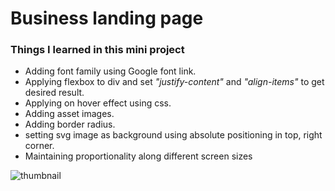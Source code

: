 # Business landing page
### Things I learned in this mini project
* Adding font family using Google font link.
* Applying flexbox to div and set _"justify-content"_ and _"align-items"_ to get desired result.
* Applying on hover effect using css.
* Adding asset images.
* Adding border radius.
* setting svg image as background using absolute positioning in top, right corner.
* Maintaining proportionality along different screen sizes  


![thumbnail](thumb.png)



